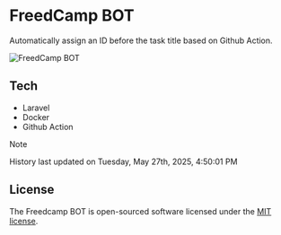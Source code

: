 # FreedCamp BOT

Automatically assign an ID before the task title based on Github Action.

![FreedCamp BOT](https://repository-images.githubusercontent.com/737932867/7d34798b-2680-471c-b089-a78a718d3d6a)

## Tech

- Laravel
- Docker
- Github Action

> [!NOTE]  
> History last updated on Tuesday, May 27th, 2025, 4:50:01 PM

## License

The Freedcamp BOT is open-sourced software licensed under the [MIT license](https://opensource.org/licenses/MIT).
